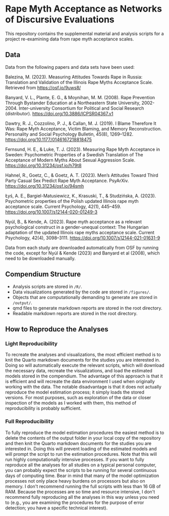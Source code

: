 # Rape Myth Acceptance as Networks of Discursive Evaluations

This repository contains the supplemental material and analysis scripts for a
project re-examining data from rape myth acceptance scales.

## Data

Data from the following papers and data sets have been used:

Balezina, M. (2023). Measuring Attitudes Towards Rape in Russia: Translation and
Validation of the Illinois Rape Myths Acceptance Scale. Retrieved from
https://osf.io/9uws8/

Banyard, V. L., Plante, E. G., & Moynihan, M. M. (2008). Rape Prevention Through
Bystander Education at a Northeastern State University, 2002-2004.
Inter-university Consortium for Political and Social Research (distributor).
https://doi.org/10.3886/ICPSR04367.v1

Dawtry, R. J., Cozzolino, P. J., & Callan, M. J. (2019). I Blame Therefore It
Was: Rape Myth Acceptance, Victim Blaming, and Memory Reconstruction.
Personality and Social Psychology Bulletin, 45(8), 1269–1282.
https://doi.org/10.1177/0146167218818475

Fernsund, H. E., & Luke, T. J. (2023). Measuring Rape Myth Acceptance in Sweden:
Psychometric Properties of a Swedish Translation of The Acceptance of Modern
Myths About Sexual Aggression Scale. https://doi.org/10.31234/osf.io/h79t8

Hahnel, R., Goetz, C., & Goetz, A. T. (2023). Men’s Attitudes Toward Third Party
Casual Sex Predict Rape Myth Acceptance. PsyArXiv.
https://doi.org/10.31234/osf.io/94smh

Łyś, A. E., Bargiel-Matusiewicz, K., Krasuski, T., & Studzińska, A. (2023).
Psychometric properties of the Polish updated Illinois rape myth acceptance
scale. Current Psychology, 42(1), 445–459.
https://doi.org/10.1007/s12144-020-01249-3

Nyúl, B., & Kende, A. (2023). Rape myth acceptance as a relevant psychological
construct in a gender-unequal context: The Hungarian adaptation of the updated
Illinois rape myths acceptance scale. Current Psychology, 42(4), 3098–3111.
https://doi.org/10.1007/s12144-021-01631-9

Data from each study are downloaded automatically from OSF by running the code,
except for Nyúl & Kende (2023) and Banyard et al (2008), which need to be
downloaded manually.

## Compendium Structure

- Analysis scripts are stored in `/R/`.
- Data visualizations generated by the code are stored in `/figures/`.
- Objects that are computationally demanding to generate are stored in 
`/output/`.
- qmd files to generate markdown reports are stored in the root directory.
- Readable markdown reports are stored in the root directory.

## How to Reproduce the Analyses

### Light Reproducibility 

To recreate the analyses and visualizations, the most efficient method is to
knit the Quarto markdown documents for the studies you are interested in. Doing
so will automatically execute the relevant scripts, which will download the
necessary data, recreate the visualizations, and load the estimated models
stored in the compendium. The advantage of this approach is that it is efficient
and will recreate the data environment I used when originally working with the
data. The notable disadvantage is that it does not actually reproduce the model
estimation process; it simply loads the stored versions. For most purposes, such
as exploration of the data or closer inspection of the models as I worked with
them, this method of reproducibility is probably sufficient.

### Full Reproducibility

To fully reproduce the model estimation procedures the easiest method is to
delete the contents of the output folder in your local copy of the repository
and then knit the Quarto markdown documents for the studies you are interested
in. Doing this will prevent loading of the estimated models and will prompt the
script to run the estimation procedures. Note that this will run highly
computationally intensive processes. If you want to fully reproduce all the
analyses for all studies on a typical personal computer, you can probably expect
the scripts to be running for several continuous days of computing time. Bear in
mind that many of the model optimization processes not only place heavy burdens
on processors but also on memory. I don't recommend running the full scripts
with less than 16 GB of RAM. Because the processes are so time and resource
intensive, I don't recommend fully reproducing all the analyses in this way
unless you need to (e.g., you are examining the procedures for the purpose of
error detection; you have a specific technical interest).